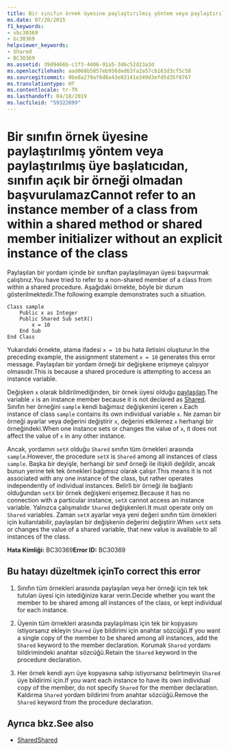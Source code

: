 ```yaml
---
title: Bir sınıfın örnek üyesine paylaştırılmış yöntem veya paylaştırılmış üye başlatıcıdan, sınıfın açık bir örneği olmadan başvurulamaz
ms.date: 07/20/2015
f1_keywords:
- vbc30369
- bc30369
helpviewer_keywords:
- Shared
- BC30369
ms.assetid: 39d9466b-c1f3-4406-91a5-3d6c52d23a3d
ms.openlocfilehash: aad068b5857eb956ded63fa2a57cb163d3cf5c58
ms.sourcegitcommit: 0be8a279af6d8a43e03141e349d3efd5d35f8767
ms.translationtype: HT
ms.contentlocale: tr-TR
ms.lasthandoff: 04/18/2019
ms.locfileid: "59322699"
---
```

# <a name="cannot-refer-to-an-instance-member-of-a-class-from-within-a-shared-method-or-shared-member-initializer-without-an-explicit-instance-of-the-class"></a><span data-ttu-id="9e574-102">Bir sınıfın örnek üyesine paylaştırılmış yöntem veya paylaştırılmış üye başlatıcıdan, sınıfın açık bir örneği olmadan başvurulamaz</span><span class="sxs-lookup"><span data-stu-id="9e574-102">Cannot refer to an instance member of a class from within a shared method or shared member initializer without an explicit instance of the class</span></span>
<span data-ttu-id="9e574-103">Paylaşılan bir yordam içinde bir sınıftan paylaşılmayan üyesi başvurmak çalıştınız.</span><span class="sxs-lookup"><span data-stu-id="9e574-103">You have tried to refer to a non-shared member of a class from within a shared procedure.</span></span> <span data-ttu-id="9e574-104">Aşağıdaki örnekte, böyle bir durum gösterilmektedir.</span><span class="sxs-lookup"><span data-stu-id="9e574-104">The following example demonstrates such a situation.</span></span>  
  
```  
Class sample  
    Public x as Integer  
    Public Shared Sub setX()  
        x = 10  
    End Sub  
End Class  
```  
  
 <span data-ttu-id="9e574-105">Yukarıdaki örnekte, atama ifadesi `x = 10` bu hata iletisini oluşturur.</span><span class="sxs-lookup"><span data-stu-id="9e574-105">In the preceding example, the assignment statement `x = 10` generates this error message.</span></span> <span data-ttu-id="9e574-106">Paylaşılan bir yordam örneği bir değişkene erişmeye çalışıyor olmasıdır.</span><span class="sxs-lookup"><span data-stu-id="9e574-106">This is because a shared procedure is attempting to access an instance variable.</span></span>  
  
 <span data-ttu-id="9e574-107">Değişken `x` olarak bildirilmediğinden, bir örnek üyesi olduğu [paylaşılan](../../../visual-basic/language-reference/modifiers/shared.md).</span><span class="sxs-lookup"><span data-stu-id="9e574-107">The variable `x` is an instance member because it is not declared as [Shared](../../../visual-basic/language-reference/modifiers/shared.md).</span></span> <span data-ttu-id="9e574-108">Sınıfın her örneğini `sample` kendi bağımsız değişkenini içeren `x`.</span><span class="sxs-lookup"><span data-stu-id="9e574-108">Each instance of class `sample` contains its own individual variable `x`.</span></span> <span data-ttu-id="9e574-109">Ne zaman bir örneği ayarlar veya değerini değiştirir `x`, değerini etkilemez `x` herhangi bir örneğindeki.</span><span class="sxs-lookup"><span data-stu-id="9e574-109">When one instance sets or changes the value of `x`, it does not affect the value of `x` in any other instance.</span></span>  
  
 <span data-ttu-id="9e574-110">Ancak, yordamın `setX` olduğu `Shared` sınıfın tüm örnekleri arasında `sample`.</span><span class="sxs-lookup"><span data-stu-id="9e574-110">However, the procedure `setX` is `Shared` among all instances of class `sample`.</span></span> <span data-ttu-id="9e574-111">Başka bir deyişle, herhangi bir sınıf örneği ile ilişkili değildir, ancak bunun yerine tek tek örnekleri bağımsız olarak çalışır.</span><span class="sxs-lookup"><span data-stu-id="9e574-111">This means it is not associated with any one instance of the class, but rather operates independently of individual instances.</span></span> <span data-ttu-id="9e574-112">Belirli bir örneği ile bağlantı olduğundan `setX` bir örnek değişkeni erişemez.</span><span class="sxs-lookup"><span data-stu-id="9e574-112">Because it has no connection with a particular instance, `setX` cannot access an instance variable.</span></span> <span data-ttu-id="9e574-113">Yalnızca çalışmalıdır `Shared` değişkenleri.</span><span class="sxs-lookup"><span data-stu-id="9e574-113">It must operate only on `Shared` variables.</span></span> <span data-ttu-id="9e574-114">Zaman `setX` ayarlar veya yeni değeri sınıfın tüm örnekleri için kullanılabilir, paylaşılan bir değişkenin değerini değiştirir.</span><span class="sxs-lookup"><span data-stu-id="9e574-114">When `setX` sets or changes the value of a shared variable, that new value is available to all instances of the class.</span></span>  
  
 <span data-ttu-id="9e574-115">**Hata Kimliği:** BC30369</span><span class="sxs-lookup"><span data-stu-id="9e574-115">**Error ID:** BC30369</span></span>  
  
## <a name="to-correct-this-error"></a><span data-ttu-id="9e574-116">Bu hatayı düzeltmek için</span><span class="sxs-lookup"><span data-stu-id="9e574-116">To correct this error</span></span>  
  
1. <span data-ttu-id="9e574-117">Sınıfın tüm örnekleri arasında paylaşılan veya her örneği için tek tek tutulan üyesi için istediğinize karar verin.</span><span class="sxs-lookup"><span data-stu-id="9e574-117">Decide whether you want the member to be shared among all instances of the class, or kept individual for each instance.</span></span>  
  
2. <span data-ttu-id="9e574-118">Üyenin tüm örnekleri arasında paylaşılması için tek bir kopyasını istiyorsanız ekleyin `Shared` üye bildirimi için anahtar sözcüğü.</span><span class="sxs-lookup"><span data-stu-id="9e574-118">If you want a single copy of the member to be shared among all instances, add the `Shared` keyword to the member declaration.</span></span> <span data-ttu-id="9e574-119">Korumak `Shared` yordamı bildirimindeki anahtar sözcüğü.</span><span class="sxs-lookup"><span data-stu-id="9e574-119">Retain the `Shared` keyword in the procedure declaration.</span></span>  
  
3. <span data-ttu-id="9e574-120">Her örnek kendi ayrı üye kopyasına sahip istiyorsanız belirtmeyin `Shared` üye bildirimi için.</span><span class="sxs-lookup"><span data-stu-id="9e574-120">If you want each instance to have its own individual copy of the member, do not specify `Shared` for the member declaration.</span></span> <span data-ttu-id="9e574-121">Kaldırma `Shared` yordam bildirimi from anahtar sözcüğü.</span><span class="sxs-lookup"><span data-stu-id="9e574-121">Remove the `Shared` keyword from the procedure declaration.</span></span>  
  
## <a name="see-also"></a><span data-ttu-id="9e574-122">Ayrıca bkz.</span><span class="sxs-lookup"><span data-stu-id="9e574-122">See also</span></span>

- [<span data-ttu-id="9e574-123">Shared</span><span class="sxs-lookup"><span data-stu-id="9e574-123">Shared</span></span>](../../../visual-basic/language-reference/modifiers/shared.md)

